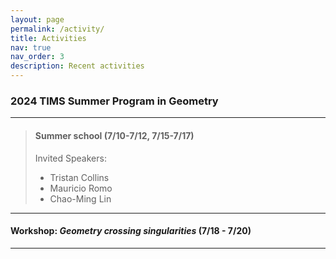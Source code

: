 ```yaml
---
layout: page
permalink: /activity/
title: Activities
nav: true
nav_order: 3
description: Recent activities
---
```


### **2024 TIMS Summer Program in Geometry**
-------

>#### Summer school (7/10-7/12, 7/15-7/17)
>Invited Speakers:
>- Tristan Collins
>- Mauricio Romo
>- Chao-Ming Lin



-------
#### Workshop: *Geometry crossing singularities* (7/18 - 7/20)
-------


